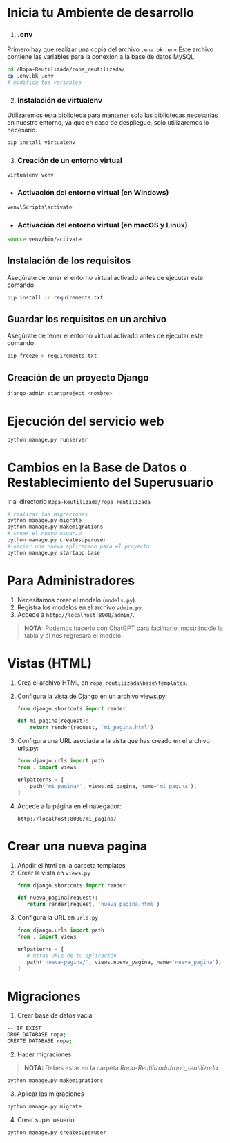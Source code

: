 # Inicia tu Ambiente de desarrollo

1. ### .env
Primero hay que realizar una copia del archivo `.env.bk` `.env`
Este archivo contiene las variables para la conexión a la base de datos MySQL. 
```sh
cd /Ropa-Reutilizada/ropa_reutilizada/
cp .env.bk .env
# modifica tus variables
```

2. ### Instalación de virtualenv
Utilizaremos esta biblioteca para mantener solo las bibliotecas necesarias en nuestro entorno, ya que en caso de despliegue, solo utilizaremos lo necesario.

```sh
pip install virtualenv
```

3. ### Creación de un entorno virtual
```sh
virtualenv venv
```

   - ### Activación del entorno virtual (en Windows)
   ```sh
   venv\Scripts\activate
   ```

   - ### Activación del entorno virtual (en macOS y Linux)
   ```sh
   source venv/bin/activate
   ```

## Instalación de los requisitos
Asegúrate de tener el entorno virtual activado antes de ejecutar este comando.

```sh
pip install -r requirements.txt
```

## Guardar los requisitos en un archivo
Asegúrate de tener el entorno virtual activado antes de ejecutar este comando.

```sh
pip freeze > requirements.txt
```

## Creación de un proyecto Django
```sh
django-admin startproject <nombre>
```

# Ejecución del servicio web
```sh
python manage.py runserver
```

# Cambios en la Base de Datos o Restablecimiento del Superusuario
Ir al directorio `Ropa-Reutilizada/ropa_reutilizada`
```sh
# realizar las migraciones
python manage.py migrate
python manage.py makemigrations
# crear el nuevo usuario
python manage.py createsuperuser
#iniciar una nueva aplicacion para el proyecto
python manage.py startapp base
```

# Para Administradores
1. Necesitamos crear el modelo (`models.py`).
2. Registra los modelos en el archivo `admin.py`.
3. Accede a `http://localhost:8000/admin/`.

> **NOTA:** Podemos hacerlo con ChatGPT para facilitarlo, mostrándole la tabla y él nos regresará el modelo.

# Vistas (HTML)
1. Crea el archivo HTML en `ropa_reutilizada\base\templates`.

2. Configura la vista de Django en un archivo views.py:

   ```python
   from django.shortcuts import render

   def mi_pagina(request):
       return render(request, 'mi_pagina.html')
   ```

3. Configura una URL asociada a la vista que has creado en el archivo urls.py:

   ```python
   from django.urls import path
   from . import views

   urlpatterns = [
       path('mi_pagina/', views.mi_pagina, name='mi_pagina'),
   ]
   ```

4. Accede a la página en el navegador:

   `http://localhost:8000/mi_pagina/`

# Crear una nueva pagina
1. Añadir el html en la carpeta templates
2. Crear la vista en `views.py` 
   ```python
   from django.shortcuts import render

   def nueva_pagina(request):
      return render(request, 'nueva_pagina.html')
   ```
3. Configura la URL en `urls.py`
   ```python
   from django.urls import path
   from . import views

   urlpatterns = [
      # Otras URLs de tu aplicación
      path('nueva-pagina/', views.nueva_pagina, name='nueva_pagina'),
   ]
   ```

# Migraciones
1. Crear base de datos vacia
```sh
-- IF EXIST
DROP DATABASE ropa;
CREATE DATABASE ropa;
```
2. Hacer migraciones
> **NOTA:** Debes estar en la carpeta *Ropa-Reutilizada/ropa_reutilizada*
```sh
python manage.py makemigrations
```
3. Aplicar las migraciones
```sh
python manage.py migrate
```
4. Crear super usuario
```sh
python manage.py createsuperuser
```